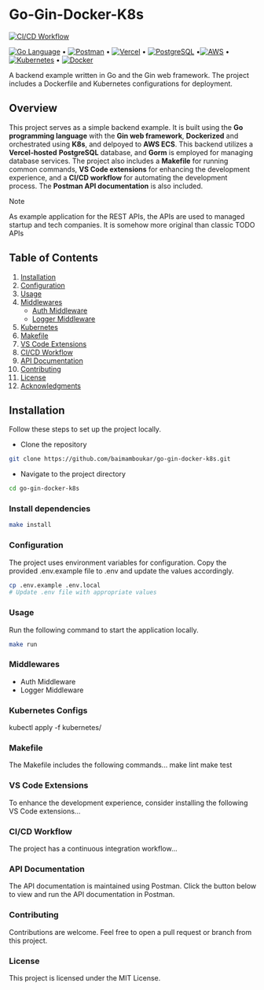 # Go-Gin-Docker-K8s
[![CI/CD Workflow](https://github.com/baimamboukar/go-gin-docker-k8s/actions/workflows/main.yaml/badge.svg)](https://github.com/baimamboukar/go-gin-docker-k8s/actions/workflows/main.yaml)

[![Go Language](https://img.shields.io/badge/Go-00ADD8?style=flat&logo=go&logoColor=white)](https://golang.org/) • [![Postman](https://img.shields.io/badge/Postman-FF6C37?style=flat&logo=postman&logoColor=white)](YOUR_POSTMAN_API_COLLECTION_URL) • [![Vercel](https://img.shields.io/badge/Vercel-000000?style=flat&logo=vercel&logoColor=white)](YOUR_VERCEL_DEPLOYMENT_URL) • [![PostgreSQL](https://img.shields.io/badge/PostgreSQL-336791?style=flat&logo=postgresql&logoColor=white)](https://www.postgresql.org/) •[![AWS](https://img.shields.io/badge/AWS-232F3E?style=flat&logo=amazon-aws&logoColor=white)](https://aws.amazon.com/) • [![Kubernetes](https://img.shields.io/badge/Kubernetes-326CE5?style=flat&logo=kubernetes&logoColor=white)](https://kubernetes.io/) • [![Docker](https://img.shields.io/badge/Docker-2496ED?style=flat&logo=docker&logoColor=white)](https://www.docker.com/)



A backend example written in Go and the Gin web framework. The project includes a Dockerfile and Kubernetes configurations for deployment.

## Overview

This project serves as a simple backend example. It is built using the **Go programming language** with the **Gin web framework**, **Dockerized** and orchestrated using **K8s**, and delpoyed to **AWS ECS**. This backend utilizes a **Vercel-hosted** **PostgreSQL** database, and **Gorm** is employed for managing database services. The project also includes a **Makefile** for running common commands, **VS Code extensions** for enhancing the development experience, and a **CI/CD workflow** for automating the development process. The **Postman API documentation** is also included.


> [!NOTE]
> As example application for the REST APIs, the APIs are used to managed startup and tech companies. It is somehow more original than classic TODO APIs

## Table of Contents

1. [Installation](#installation)
2. [Configuration](#configuration)
3. [Usage](#usage)
4. [Middlewares](#middlewares)
   - [Auth Middleware](#auth-middleware)
   - [Logger Middleware](#logger-middleware)
5. [Kubernetes](#kubernetes)
6. [Makefile](#makefile)
7. [VS Code Extensions](#vs-code-extensions)
8. [CI/CD Workflow](#cicd-workflow)
9. [API Documentation](#api-documentation)
10. [Contributing](#contributing)
11. [License](#license)
12. [Acknowledgments](#acknowledgments)

<!-- 
### Tools and Technologies
- **Go**
Go language `v1.19`. Go is an open source programming language that makes it easy to build simple, reliable, and efficient software.
- **Gin**
Gin is a web framework written in Go (Golang). It features a martini-like API with much better performance, up to 40 times faster thanks to httprouter. If you need performance and good productivity, you will love Gin.
- **Gorm**
The fantastic ORM library for Golang, aims to be developer friendly.
- **PostgreSQL**
PostgreSQL is a powerful, open source object-relational database system with over 30 years of active development that has earned it a strong reputation for reliability, feature robustness, and performance.
- **Docker**
Docker is a set of platform as a service (PaaS) products that use OS-level virtualization to deliver software in packages called containers.
- **Kubernetes**
Kubernetes is an open-source container-orchestration system for automating computer application deployment, scaling, and management.
- **AWS ECS**
Amazon Elastic Container Service (Amazon ECS) is a fully managed container orchestration service. Customers such as Duolingo, Samsung, GE, and Cookpad use ECS to run their most sensitive and mission critical applications because of its security, reliability, and scalability.
- **Vercel**
Vercel is a cloud platform for static sites and Serverless Functions that fits perfectly with your workflow. It enables developers to host Jamstack websites and web services that deploy instantly, scale automatically, and requires no supervision, all with no configuration.
- **Postman**
Postman is a collaboration platform for API development. Postman's features simplify each step of building an API and streamline collaboration so you can create better APIs—faster.
- **VS Code**
Visual Studio Code is a free source-code editor made by Microsoft for Windows, Linux and macOS. Features include support for debugging, syntax highlighting, intelligent code completion, snippets, code refactoring, and embedded Git. -->

## Installation

Follow these steps to set up the project locally.


- Clone the repository
```bash
git clone https://github.com/baimamboukar/go-gin-docker-k8s.git
```
- Navigate to the project directory
```bash
cd go-gin-docker-k8s
```

### Install dependencies
```bash
make install
```

### Configuration

The project uses environment variables for configuration. Copy the provided .env.example file to .env and update the values accordingly.

```bash
cp .env.example .env.local
# Update .env file with appropriate values
```

### Usage
Run the following command to start the application locally.

```bash
make run
```

### Middlewares
- Auth Middleware
- Logger Middleware


### Kubernetes Configs
kubectl apply -f kubernetes/



### Makefile
The Makefile includes the following commands...
make lint
make test


### VS Code Extensions
To enhance the development experience, consider installing the following VS Code extensions...

### CI/CD Workflow
The project has a continuous integration workflow...

### API Documentation
The API documentation is maintained using Postman. Click the button below to view and run the API documentation in Postman.


### Contributing
Contributions are welcome. Feel free to open a pull request or branch from this project.

### License
This project is licensed under the MIT License.


